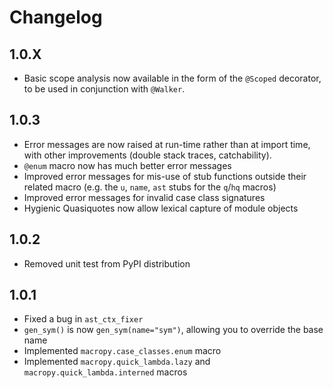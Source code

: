 Changelog
=========

1.0.X
-----
- Basic scope analysis now available in the form of the `@Scoped` decorator, to be used in conjunction with `@Walker`.

1.0.3
-----
- Error messages are now raised at run-time rather than at import time, with other improvements (double stack traces, catchability).
- `@enum` macro now has much better error messages
- Improved error messages for mis-use of stub functions outside their related macro (e.g. the `u`, `name`, `ast` stubs for the `q`/`hq` macros)
- Improved error messages for invalid case class signatures
- Hygienic Quasiquotes now allow lexical capture of module objects

1.0.2
-----
- Removed unit test from PyPI distribution

1.0.1
-----
- Fixed a bug in `ast_ctx_fixer`
- `gen_sym()` is now `gen_sym(name="sym")`, allowing you to override the base name
- Implemented `macropy.case_classes.enum` macro
- Implemented `macropy.quick_lambda.lazy` and `macropy.quick_lambda.interned` macros

